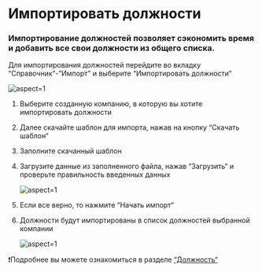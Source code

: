 # Импортировать должности

### Импортирование должностей позволяет сэкономить время и добавить все свои должности из общего списка.

Для импортирования должностей перейдите во вкладку “Справочник“-”Импорт” и выберите “Импортировать должности“

 ![](/api/attachments.redirect?id=707eb338-92c5-4dba-af6b-28b7b7485828 "aspect=1")

1. Выберите созданную компанию, в которую вы хотите импортировать должности
2. Далее скачайте шаблон для импорта, нажав на кнопку “Скачать шаблон“
3. Заполните скачанный шаблон
4. Загрузите данные из заполненного файла, нажав “Загрузить“ и проверьте правильность введенных данных

    ![](/api/attachments.redirect?id=2f8f561e-18e0-4945-b64d-5cf016a27355 "aspect=1")
5. Если все верно, то нажмите “Начать импорт“ 
6. Должности будут импортированы в список должностей выбранной компании

    ![](/api/attachments.redirect?id=ff9df2c6-9116-4911-97a7-2de8ded138f6 "aspect=1")

❗Подробнее вы можете ознакомиться в разделе [“Должность“](/doc/dolzhnost-0URPtblbeg)



